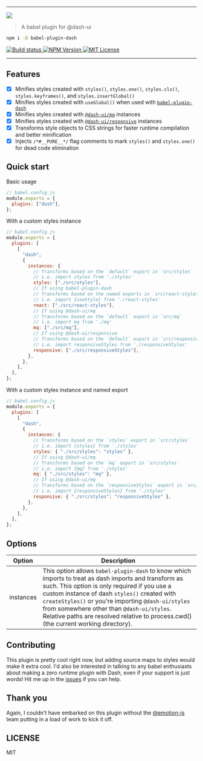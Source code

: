 <hr/>

<img src='https://github.com/dash-ui/styles/raw/main/assets/logo.png'/>

> A babel plugin for @dash-ui

```sh
npm i -D babel-plugin-dash
```

<p>
  <a aria-label="Build status" href="https://github.com/dash-ui/babel-plugin-dash/actions/workflows/release.yml">
    <img alt="Build status" src="https://img.shields.io/github/workflow/status/dash-ui/babel-plugin-dash/release/main?style=for-the-badge&labelColor=24292e">
  </a>
  <a aria-label="NPM version" href="https://www.npmjs.com/package/babel-plugin-dash">
    <img alt="NPM Version" src="https://img.shields.io/npm/v/babel-plugin-dash?style=for-the-badge&labelColor=24292e">
  </a>
  <a aria-label="License" href="https://jaredlunde.mit-license.org/">
    <img alt="MIT License" src="https://img.shields.io/npm/l/babel-plugin-dash?style=for-the-badge&labelColor=24292e">
  </a>
</p>

---

## Features

- [x] Minifies styles created with `styles()`, `styles.one()`, `styles.cls()`, `styles.keyframes()`, and `styles.insertGlobal()`
- [x] Minifies styles created with `useGlobal()` when used with [`babel-plugin-dash`](https://github.com/babel-plugin-dash)
- [x] Minifies styles created with [`@dash-ui/mq`](https://github.com/dash-ui/mq) instances
- [x] Minifies styles created with [`@dash-ui/responsive`](https://github.com/dash-ui/responsive) instances
- [x] Transforms style objects to CSS strings for faster runtime compilation and better minification
- [x] Injects `/*#__PURE__*/` flag comments to mark `styles()` and `styles.one()` for dead code elimination

## Quick start

Basic usage

```js
// babel.config.js
module.exports = {
  plugins: ["dash"],
};
```

With a custom styles instance

```js
// babel.config.js
module.exports = {
  plugins: [
    [
      "dash",
      {
        instances: {
          // Transforms based on the `default` export in `src/styles`
          // i.e. import styles from './styles'
          styles: ["./src/styles"],
          // If using babel-plugin-dash
          // Transforms based on the named exports in `src/react-styles`
          // i.e. import {useStyle} from './react-styles'
          react: ["./src/react-styles"],
          // If using @dash-ui/mq
          // Transforms based on the `default` export in `src/mq`
          // i.e. import mq from './mq'
          mq: ["./src/mq"],
          // If using @dash-ui/responsive
          // Transforms based on the `default` export in `src/responsiveStyles`
          // i.e. import responsiveStyles from './responsiveStyles'
          responsive: ["./src/responsiveStyles"],
        },
      },
    ],
  ],
};
```

With a custom styles instance and named export

```js
// babel.config.js
module.exports = {
  plugins: [
    [
      "dash",
      {
        instances: {
          // Transforms based on the `styles` export in `src/styles`
          // i.e. import {styles} from './styles'
          styles: { "./src/styles": "styles" },
          // If using @dash-ui/mq
          // Transforms based on the `mq` export in `src/styles`
          // i.e. import {mq} from './styles'
          mq: { "./src/styles": "mq" },
          // If using @dash-ui/mq
          // Transforms based on the `responsiveStyles` export in `src/styles`
          // i.e. import {responsiveStyles} from './styles'
          responsive: { "./src/styles": "responsiveStyles" },
        },
      },
    ],
  ],
};
```

## Options

| Option    | Description                                                                                                                                                                                                                                                                                                                                                                                       |
| --------- | ------------------------------------------------------------------------------------------------------------------------------------------------------------------------------------------------------------------------------------------------------------------------------------------------------------------------------------------------------------------------------------------------- |
| instances | This option allows `babel-plugin-dash` to know which imports to treat as dash imports and transform as such. This option is only required if you use a custom instance of dash `styles()` created with `createStyles()` or you're importing `@dash-ui/styles` from somewhere other than `@dash-ui/styles`. Relative paths are resolved relative to process.cwd() (the current working directory). |

## Contributing

This plugin is pretty cool right now, but adding source maps to styles would make it extra cool.
I'd also be interested in talking to any babel enthusiasts about making a zero runtime plugin with
Dash, even if your support is just words! Hit me up in the [issues](https://github.com/dash-ui/babel-plugin-dash/issues)
if you can help.

## Thank you

Again, I couldn't have embarked on this plugin without the [@emotion-js](https://github.com/emotion-js) team putting in
a load of work to kick it off.

## LICENSE

MIT

